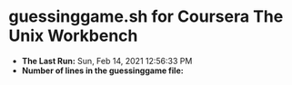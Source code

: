 # guessinggame.sh for Coursera The Unix Workbench
* **The Last Run:** Sun, Feb 14, 2021 12:56:33 PM 
* **Number of lines in the guessinggame file:**  
